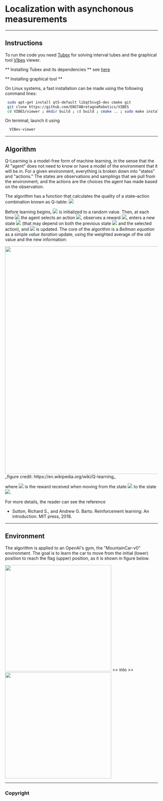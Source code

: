 # Localization with asynchonous measurements
---

## Instructions
To run the code you need  [Tubex](http://simon-rohou.fr/research/tubex-lib/doc/index.html) for solving interval tubes and the graphical tool  [VIbes](http://simon-rohou.fr/research/tubex-lib/doc/install/01-installation.html#graphical-tools) viewer.

** Installing Tubex and its dependencies  **
see [here](http://simon-rohou.fr/research/tubex-lib/doc/install/01-installation-full-linux.html#installing-tubex-on-linux-for-c-use)


** Installing graphical tool  **

On Linux systems, a fast installation can be made using the following command lines:
```bash
 sudo apt-get install qt5-default libqt5svg5-dev cmake git
 git clone https://github.com/ENSTABretagneRobotics/VIBES
 cd VIBES/viewer ; mkdir build ; cd build ; cmake .. ; sudo make install
```
On terminal,  launch it using
```bash
  VIBes-viewer
```

---

## Algorithm

Q-Learning is a model-free form of machine learning, in the sense that the AI "agent" does not need to know or have a model of the environment that it will be in. For a given environment, everything is broken down into "states" and "actions." The states are observations and samplings that we pull from the environment, and the actions are the choices the agent has made based on the observation. 


The algorithm has a function that calculates the quality of a state–action combination known as Q-table: <img src="https://render.githubusercontent.com/render/math?math=Q : S \times A \rightarrow R.">



Before learning begins, <img src="https://render.githubusercontent.com/render/math?math=Q"> is initialized to a random value. Then, at each time <img src="https://render.githubusercontent.com/render/math?math=t"> the agent selects an action <img src="https://render.githubusercontent.com/render/math?math=a_{t}">, 
observes a reward <img src="https://render.githubusercontent.com/render/math?math=r_{t}">,
 enters a new state <img src="https://render.githubusercontent.com/render/math?math=s_{t%2B1}">
 (that may depend on both the previous state <img src="https://render.githubusercontent.com/render/math?math=s_{t}">
 and the selected action), and <img src="https://render.githubusercontent.com/render/math?math=Q"> is updated. The core of the algorithm is a _Bellman equation_ as a simple _value iteration_ update, using the weighted average of the old value and the new information: 

 


<img src="images/qlearningwiki.png" width="750">
_figure credit: https://en.wikipedia.org/wiki/Q-learning_

where <img src="https://render.githubusercontent.com/render/math?math=r_{t}">
 is the reward received when moving from the state <img src="https://render.githubusercontent.com/render/math?math=s_{t}">
 to the state <img src="https://render.githubusercontent.com/render/math?math=s_{t%2B1}">.

For more details, the reader can see the reference
* Sutton, Richard S., and Andrew G. Barto. Reinforcement learning: An introduction. MIT press, 2018.
---

## Environment

The algorithm is applied to an OpenAI's gym, the "MountainCar-v0" environment. The goal is to learn the car to move from the initial (lower) position to  reach the flag (upper) position, as it is shown in figure below.

<img src="images/startepisode.png" width="350">  >> into >> <img src="images/endepisode.png" width="350">


---
### Copyright

